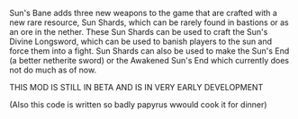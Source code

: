 Sun's Bane adds three new weapons to the game that are crafted with a new rare resource, Sun Shards, which can be rarely found in bastions or as an ore in the nether. These Sun Shards can be used to craft the Sun's Divine Longsword, which can be used to banish players to the sun and force them into a fight. Sun Shards can also be used to make the Sun's End (a better netherite sword) or the Awakened Sun's End which currently does not do much as of now. 

THIS MOD IS STILL IN BETA AND IS IN VERY EARLY DEVELOPMENT 

(Also this code is written so badly papyrus wwould cook it for dinner)
